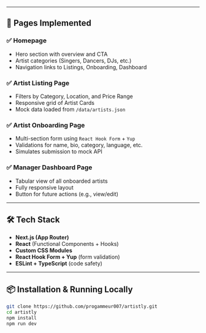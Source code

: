 
---

## 🧪 Pages Implemented

### ✅ Homepage
- Hero section with overview and CTA
- Artist categories (Singers, Dancers, DJs, etc.)
- Navigation links to Listings, Onboarding, Dashboard

### ✅ Artist Listing Page
- Filters by Category, Location, and Price Range
- Responsive grid of Artist Cards
- Mock data loaded from `/data/artists.json`

### ✅ Artist Onboarding Page
- Multi-section form using `React Hook Form` + `Yup`
- Validations for name, bio, category, language, etc.
- Simulates submission to mock API

### ✅ Manager Dashboard Page
- Tabular view of all onboarded artists
- Fully responsive layout
- Button for future actions (e.g., view/edit)

---

## 🛠️ Tech Stack

- **Next.js (App Router)**
- **React** (Functional Components + Hooks)
- **Custom CSS Modules**
- **React Hook Form + Yup** (form validation)
- **ESLint + TypeScript** (code safety)

---

## 📦 Installation & Running Locally

```bash
git clone https://github.com/progammeur007/artistly.git
cd artistly
npm install
npm run dev

